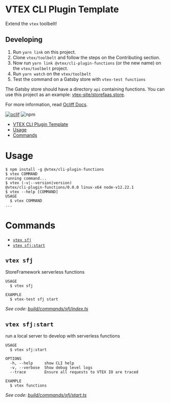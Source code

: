 # VTEX CLI Plugin Template

Extend the `vtex` toolbelt!

## Developing

1. Run `yarn link` on this project.
1. Clone `vtex/toolbelt` and follow the steps on the Contributing section.
1. Now run `yarn link @vtex/cli-plugin-functions` (or the new name) on the `vtex/toolbelt` project.
1. Run `yarn watch` on the `vtex/toolbelt`
1. Test the command on a Gatsby store with `vtex-test functions`

The Gatsby store should have a directory `api` containing functions. You can
use this project as an example:
[vtex-site/storefaas.store](https://github.com/vtex-sites/storefaas.store).

For more information, read [Ocliff Docs](https://oclif.io/docs/introduction).

[![oclif](https://img.shields.io/badge/cli-oclif-brightgreen.svg)](https://oclif.io)
![npm](https://img.shields.io/npm/v/@vtex/cli-plugin-template)

<!-- toc -->
* [VTEX CLI Plugin Template](#vtex-cli-plugin-template)
* [Usage](#usage)
* [Commands](#commands)
<!-- tocstop -->
# Usage
<!-- usage -->
```sh-session
$ npm install -g @vtex/cli-plugin-functions
$ vtex COMMAND
running command...
$ vtex (-v|--version|version)
@vtex/cli-plugin-functions/0.0.0 linux-x64 node-v12.22.1
$ vtex --help [COMMAND]
USAGE
  $ vtex COMMAND
...
```
<!-- usagestop -->
# Commands
<!-- commands -->
* [`vtex sfj`](#vtex-sfj)
* [`vtex sfj:start`](#vtex-sfjstart)

## `vtex sfj`

StoreFramework serverless functions

```
USAGE
  $ vtex sfj

EXAMPLE
  $ vtex-test sfj start
```

_See code: [build/commands/sfj/index.ts](https://github.com/vtex/cli-plugin-template/blob/v0.0.0/build/commands/sfj/index.ts)_

## `vtex sfj:start`

run a local server to develop with serverless functions

```
USAGE
  $ vtex sfj:start

OPTIONS
  -h, --help     show CLI help
  -v, --verbose  Show debug level logs
  --trace        Ensure all requests to VTEX IO are traced

EXAMPLE
  $ vtex functions
```

_See code: [build/commands/sfj/start.ts](https://github.com/vtex/cli-plugin-template/blob/v0.0.0/build/commands/sfj/start.ts)_
<!-- commandsstop -->
